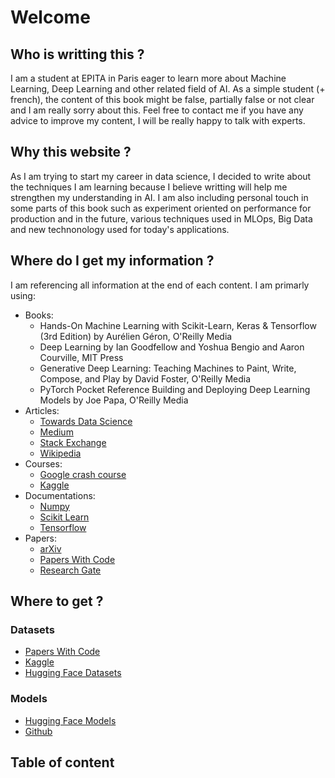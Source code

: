 # Welcome

## Who is writting this ?

I am a student at EPITA in Paris eager to learn more about Machine Learning, Deep Learning and other related field of AI.
As a simple student (+ french), the content of this book might be false, partially false or not clear and I am really sorry about this.
Feel free to contact me if you have any advice to improve my content, I will be really happy to talk with experts.

## Why this website ?

As I am trying to start my career in data science, I decided to write about the techniques I am learning because I believe writting will help me strengthen my understanding in AI.
I am also including personal touch in some parts of this book such as experiment oriented on performance for production and in the future, various techniques used in MLOps, Big Data and new technonology used for today's applications.

## Where do I get my information ?

I am referencing all information at the end of each content.
I am primarly using:
- Books:
  * Hands-On Machine Learning with Scikit-Learn, Keras & Tensorflow (3rd Edition) by Aurélien Géron, O'Reilly Media
  * Deep Learning by Ian Goodfellow and Yoshua Bengio and Aaron Courville, MIT Press
  * Generative Deep Learning: Teaching Machines to Paint, Write, Compose, and Play by David Foster, O'Reilly Media
  * PyTorch Pocket Reference Building and Deploying Deep Learning Models by Joe Papa, O'Reilly Media
- Articles:
  * [Towards Data Science](https://towardsdatascience.com/)
  * [Medium](https://medium.com/)
  * [Stack Exchange](https://stackexchange.com/)
  * [Wikipedia](https://www.wikipedia.org/)
- Courses:
  * [Google crash course](https://developers.google.com/machine-learning/crash-course)
  * [Kaggle](https://kaggle.com)
- Documentations:
  * [Numpy](https://numpy.org)
  * [Scikit Learn](https://scikit-learn.org/)
  * [Tensorflow](https://www.tensorflow.org/)
- Papers:
  * [arXiv](https://arxiv.org/)
  * [Papers With Code](https://paperswithcode.com/)
  * [Research Gate](https://www.researchgate.net/)

## Where to get ?

### Datasets
- [Papers With Code](https://paperswithcode.com/)
- [Kaggle](https://kaggle.com)
- [Hugging Face Datasets](https://huggingface.co/datasets)

### Models
- [Hugging Face Models](https://huggingface.co/models)
- [Github](https://github.com)

## Table of content

```{tableofcontents}
```